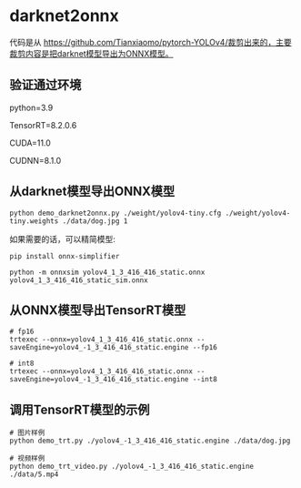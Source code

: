# darknet2onnx

代码是从 https://github.com/Tianxiaomo/pytorch-YOLOv4/裁剪出来的，主要裁剪内容是把darknet模型导出为ONNX模型。

## 验证通过环境

python=3.9

TensorRT=8.2.0.6

CUDA=11.0

CUDNN=8.1.0

## 从darknet模型导出ONNX模型

```shell
python demo_darknet2onnx.py ./weight/yolov4-tiny.cfg ./weight/yolov4-tiny.weights ./data/dog.jpg 1
```

如果需要的话，可以精简模型:

```shell
pip install onnx-simplifier

python -m onnxsim yolov4_1_3_416_416_static.onnx yolov4_1_3_416_416_static_sim.onnx
```

## 从ONNX模型导出TensorRT模型

```shell
# fp16
trtexec --onnx=yolov4_1_3_416_416_static.onnx --saveEngine=yolov4_-1_3_416_416_static.engine --fp16

# int8
trtexec --onnx=yolov4_1_3_416_416_static.onnx --saveEngine=yolov4_-1_3_416_416_static.engine --int8
```

## 调用TensorRT模型的示例

```shell
# 图片样例
python demo_trt.py ./yolov4_-1_3_416_416_static.engine ./data/dog.jpg

# 视频样例
python demo_trt_video.py ./yolov4_-1_3_416_416_static.engine ./data/5.mp4
```

